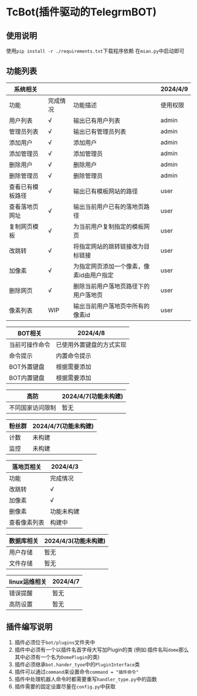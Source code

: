 # TcBot(插件驱动的TelegrmBOT)
## 使用说明
使用`pip install -r ./requirements.txt`下载程序依赖
在```mian.py```中启动即可
## 功能列表
| 系统相关       |  |       |  2024/4/9  |
|------------|----------|-------|-------|
| 功能         | 完成情况     |功能描述| 使用权限  |
| 用户列表       | √        |输出已有用户列表| admin |
| 管理员列表      | √        |输出已有管理员列表| admin |
| 添加用户       | √        |添加用户| admin |
| 添加管理员      | √        |添加管理员| admin |
| 删除用户       | √        |删除用户| admin |
| 删除管理员      | √        |删除管理员| admin |
| 查看已有模板路径 | √        |输出已有模板网站的路径| user  |
| 查看落地页网址    | √        |输出当前用户已有的落地页路径| user  |
| 复制网页模板     | √        |为当前用户复制指定的模板网页| user  |
| 改跳转 | √        |将指定网站的跳转链接改为目标链接| user  |
| 加像素 | √        |为指定网页添加一个像素，像素id由用户指定| user  |
| 删除网页 | √        |删除当前用户落地页路径下的用户落地页| user  |
| 像素列表 | WIP     |输出当前用户落地页中所有的像素id| user  |

| BOT相关   | 2024/4/8     |
|---------|--------------|
| 当前可操作命令 | 已使用外置键盘的方式实现 |
| 命令提示    | 内置命令提示       |
| BOT外置键盘 | 根据需要添加       |
| BOT内置键盘 | 根据需要添加       |


|高防|2024/4/7(功能未构建)|
|---|---|
|不同国家访问限制|暂无|

|粉丝群|2024/4/7(功能未构建)|
|---|---|
|计数|未构建|
|监控|未构建|

| 落地页相关  | 2024/4/3 |
|--------|----------|
| 功能     | 完成情况     |
| 改跳转    | √        |
| 加像素    | √        |
| 删像素    | 功能未构建    |
| 查看像素列表 | 构建中      |

|数据库相关| 2024/4/3(功能未构建) |
|---|-----------------|
|用户存储|暂无|
|文件存储|暂无|

|linux运维相关|2024/4/7|
|---|---|
|错误提醒|暂无|
|高防设置|暂无|
## 插件编写说明
1. 插件必须位于`bot/plugins`文件夹中
2. 插件中必须有一个以插件名首字母大写加Plugin的类 (例如:插件名叫`dome`那么其中必须有一个名为`DomePlugin`的类)
3. 插件必须继承`bot.hander_tyoe`中的`PluginInterface`类
4. 插件可以通过`command`来设置命令```command = "插件命令"```
5. 插件中处理机器人命令时都需要重写```handler_type.py```中的函数
6. 插件需要的固定设置尽量在```config.py```中获取